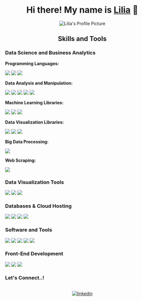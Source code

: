 <div align="center">
  <h1> Hi there! My name is <a href="https://www.linkedin.com/in/lilia-quispe-lopez/">Lilia</a> 👋 </h1>
</div>

<div align="center">
  <img src=https://github.com/liliarql/liliarql/blob/main/Lilia's%20profile%20picture.png alt="Lilia's Profile Picture">
</div>
<div align="center">
<h2> Skills and Tools  </h2>
</div>
<div><h3> Data Science and Business Analytics</h3></div>
  <div>
    <p><b>Programming Languages:</b></p> <img src="https://img.shields.io/badge/Python-3776AB.svg?logo=python&logoColor=white&style=for-the-badge">
    <img src="https://img.shields.io/badge/R-276DC3.svg?logo=r&logoColor=white&style=for-the-badge">
    <img src="https://img.shields.io/badge/SQL-246FDB.svg?logo=sql&logoColor=white&style=for-the-badge">
    <p><b>Data Analysis and Manipulation:</b></p>
    <img src="https://img.shields.io/badge/microsoft%20excel-217346.svg?logo=microsoftexcel&logoColor=white&style=for-the-badge">
    <img src="https://img.shields.io/badge/Pandas-150458.svg?logo=pandas&logoColor=white&style=for-the-badge">
    <img src="https://img.shields.io/badge/NumPy-013243.svg?logo=numpy&logoColor=white&style=for-the-badge">
    <img src="https://img.shields.io/badge/SciPy-8CAAE6.svg?logo=scipy&logoColor=white&style=for-the-badge">
    <img src="https://img.shields.io/badge/StatsModels-F37626.svg?logo=StatsModels&logoColor=white&style=for-the-badge">
    <p><b>Machine Learning Libraries:</b></p>
    <img src="https://img.shields.io/badge/Scikit%20learn-F7931E.svg?logo=scikitlearn&logoColor=white&style=for-the-badge">
    <img src="https://img.shields.io/badge/xgboost-E34F26.svg?logo=xgboost&logoColor=white&style=for-the-badge">
    <img src="https://img.shields.io/badge/LightGBM-F7931E.svg?logo=LightGBM&logoColor=white&style=for-the-badge">
    <p><b>Data Visualization Libraries:</b></p>
    <img src="https://img.shields.io/badge/matplotlib-3776AB.svg?logo=matplotlib&logoColor=white&style=for-the-badge">
    <img src="https://img.shields.io/badge/seaborn-3F4F75.svg?logo=seaborn&logoColor=white&style=for-the-badge">
    <img src="https://img.shields.io/badge/Plotly-3F4F75.svg?logo=plotly&logoColor=white&style=for-the-badge">
    <p><b>Big Data Processing:</b></p>
    <img src="https://img.shields.io/badge/Apache%20Spark-E25A1C.svg?logo=apachespark&logoColor=white&style=for-the-badge">
    <p><b>Web Scraping:</b></p>
    <img src="https://img.shields.io/badge/Beautiful%20Soup-FF6F00.svg?logo=beautiful-soup&logoColor=white&style=for-the-badge">
  </div>
<div><h3> Data Visualization Tools</h3></div>
  <div>
    <img src="https://img.shields.io/badge/Power%20BI-F2C811.svg?logo=powerbi&logoColor=white&style=for-the-badge">
    <img src="https://img.shields.io/badge/Tableau-E97627.svg?logo=tableau&logoColor=white&style=for-the-badge">
    <img src="https://img.shields.io/badge/Looker%20Studio-%2314354C.svg?logo=looker-studio&logoColor=white&style=for-the-badge">
  </div>

<div><h3>Databases & Cloud Hosting</h3></div>
  <div>
    <img src="https://img.shields.io/badge/MySQL-4479A1.svg?logo=mysql&logoColor=white&style=for-the-badge">
    <img src="https://img.shields.io/badge/Google%20BigQuery-669DF6.svg?logo=google-bigquery&logoColor=white&style=for-the-badge">
    <img src="https://img.shields.io/badge/Azure%20Databricks-FF3621.svg?logo=databricks&logoColor=white&style=for-the-badge">
    <img src="https://img.shields.io/badge/Azure%20Data%20Lake%20Storage-0078D4.svg?logo=Azure-Data-Lake-Storage&logoColor=white&style=for-the-badge">
  </div>

<div><h3>Software and Tools</h3></div>
  <div>
    <img src="https://img.shields.io/badge/Jupyter-F37626.svg?logo=jupyter&logoColor=white&style=for-the-badge">
    <img src="https://img.shields.io/badge/Visual%20Studio%20Code-0078d7.svg?logo=visual-studio-code&logoColor=white&style=for-the-badge">
    <img src="https://img.shields.io/badge/Google%20Analytics-E37400.svg?logo=googleanalytics&logoColor=white&style=for-the-badge">
    <img src="https://img.shields.io/badge/Google%20Tag%20Manager-246FDB.svg?logo=googletagmanager&logoColor=white&style=for-the-badge">
    <img src="https://img.shields.io/badge/Jira-0052CC.svg?logo=jira-software&logoColor=white&style=for-the-badge">
  </div>

<div><h3>Front-End Development</h3></div>
  <div>
    <img src="https://img.shields.io/badge/HTML5-E34F26.svg?logo=html5&logoColor=white&style=for-the-badge">
    <img src="https://img.shields.io/badge/CSS-1572B6.svg?logo=css3&logoColor=white&style=for-the-badge">
    <img src="https://img.shields.io/badge/JavaScript-F7DF1E.svg?logo=javascript&logoColor=black&style=for-the-badge">
  </div>

<div>
  <h3><b>Let's Connect..!</b></h3>
</div>
<br>
<div align="center">
  <a href="https://www.linkedin.com/in/lilia-quispe-lopez/" target="_blank">
    <img src="https://img.shields.io/badge/linkedin%20-%2300acee.svg?logo=linkedin&logoColor=white&color=405DE6&style=for-the-badge" alt="linkedin" style="margin-bottom: 5px;"/>
  </a>
</div>

    
<!--
**liliarql/liliarql** is a ✨ _special_ ✨ repository because its `README.md` (this file) appears on your GitHub profile.

Here are some ideas to get you started:

- 🔭 I’m currently working on ...
- 🌱 I’m currently learning ...
- 👯 I’m looking to collaborate on ...
- 🤔 I’m looking for help with ...
- 💬 Ask me about ...
- 📫 How to reach me: ...
- 😄 Pronouns: ...
- ⚡ Fun fact: ...
-->
